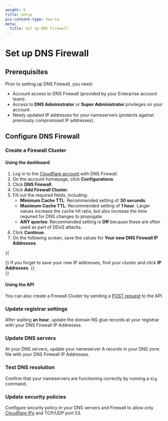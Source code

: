 ```yaml
---
weight: 0
title: Setup
pcx-content-type: how-to
meta:
  title: Set up DNS Firewall
---
```


# Set up DNS Firewall

## Prerequisites

Prior to setting up DNS Firewall, you need:

- Account access to DNS Firewall (provided by your Enterprise account team).
- Access to **DNS Administrator** or **Super Administrator** privileges on your account.
- Newly updated IP addresses for your nameservers (protects against previously compromised IP addresses).

## Configure DNS Firewall

### Create a Firewall Cluster

#### Using the dashboard

1.  Log in to the [Cloudflare account](https://dash.cloudflare.com) with DNS Firewall.
2.  On the account homepage, click **Configurations**.
3.  Click **DNS Firewall**.
4.  Click **Add Firewall Cluster**.
5.  Fill out the required fields, including:
    - **Minimum Cache TTL**: Recommended setting of **30 seconds**.
    - **Maximum Cache TTL**: Recommended setting of **1 hour**. Larger values increase the cache hit ratio, but also increase the time required for DNS changes to propogate.
    - **ANY queries**: Recommended setting is **Off** because these are often used as part of DDoS attacks.
6.  Click **Continue**.
7.  On the following screen, save the values for **Your new DNS Firewall IP Addresses**.

{{<Aside type="note" header="Note:">}}
If you forget to save your new IP addresses, find your cluster and click **IP Addresses**.
{{</Aside>}}

#### Using the API

You can also create a Firewall Cluster by sending a [POST request](https://api.cloudflare.com/#dns-firewall-create-dns-firewall-cluster) to the API.

### Update registrar settings

After waiting **an hour**, update the domain NS glue records at your registrar with your DNS Firewall IP Addresses.

### Update DNS servers

At your DNS servers, update your nameserver A records in your DNS zone file with your DNS Firewall IP Addresses.

### Test DNS resolution

Confirm that your nameservers are functioning correctly by running a `dig` command.

### Update security policies

Configure security policy in your DNS servers and Firewall to allow only [Cloudflare IPs](https://cloudflare.com/ips) and TCP/UDP port 53.
